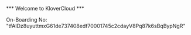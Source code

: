 *** Welcome to KloverCloud ***

On-Boarding No: &#34;tfAIDz8uyuttmxG61de737408edf70001745c2cdayV8Pq87k6sBqBypNgR&#34;
